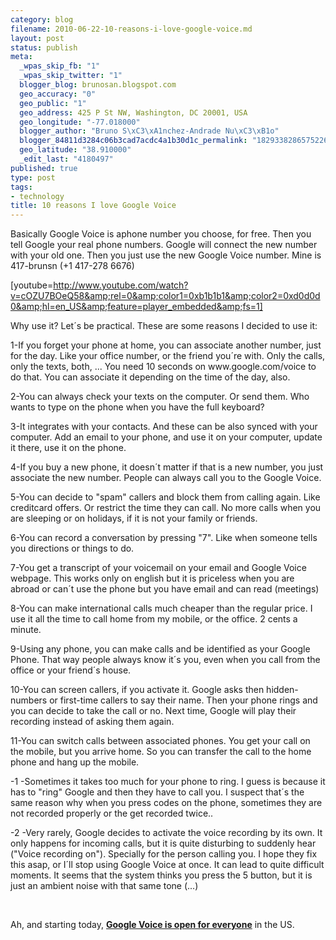 ```yaml
--- 
category: blog
filename: 2010-06-22-10-reasons-i-love-google-voice.md
layout: post
status: publish
meta: 
  _wpas_skip_fb: "1"
  _wpas_skip_twitter: "1"
  blogger_blog: brunosan.blogspot.com
  geo_accuracy: "0"
  geo_public: "1"
  geo_address: 425 P St NW, Washington, DC 20001, USA
  geo_longitude: "-77.018000"
  blogger_author: "Bruno S\xC3\xA1nchez-Andrade Nu\xC3\xB1o"
  blogger_84811d3284c06b3cad7acdc4a1b30d1c_permalink: "1829338286575226404"
  geo_latitude: "38.910000"
  _edit_last: "4180497"
published: true
type: post
tags: 
- technology
title: 10 reasons I love Google Voice
---
```

Basically Google Voice is aphone number you choose, for free. Then you tell Google your real phone numbers. Google will connect the new number with your old one. Then you just use the new Google Voice number. Mine is 417-brunsn (+1 417-278 6676)

[youtube=http://www.youtube.com/watch?v=cOZU7BOeQ58&amp;rel=0&amp;color1=0xb1b1b1&amp;color2=0xd0d0d0&amp;hl=en_US&amp;feature=player_embedded&amp;fs=1]

Why use it? Let´s be practical. These are some reasons I decided to use it:

<!--more-->1-If you forget your phone at home, you can associate another number, just for the day. Like your office number, or the friend you´re with. Only the calls, only the texts, both, ... You need 10 seconds on www.google.com/voice to do that. You can associate it depending on the time of the day, also.

2-You can always check your texts on the computer. Or send them. Who wants to type on the phone when you have the full keyboard?

3-It integrates with your contacts. And these can be also synced with your computer. Add an email to your phone, and use it on your computer, update it there, use it on the phone.

4-If you buy a new phone, it doesn´t matter if that is a new number, you just associate the new number. People can always call you to the Google Voice.

5-You can decide to "spam" callers and block them from calling again. Like creditcard offers. Or restrict the time they can call. No more calls when you are sleeping or on holidays, if it is not your family or friends.

6-You can record a conversation by pressing "7". Like when someone tells you directions or things to do.

7-You get a transcript of your voicemail on your email and Google Voice webpage. This works only on english but it is priceless when you are abroad or can´t use the phone but you have email and can read (meetings)

8-You can make international calls much cheaper than the regular price. I use it all the time to call home from my mobile, or the office. 2 cents a minute.

9-Using any phone, you can make calls and be identified as your Google Phone. That way people always know it´s you, even when you call from the office or your friend´s house.

10-You can screen callers, if you activate it. Google asks then hidden-numbers or first-time callers to say their name. Then your phone rings and you can decide to take the call or no. Next time, Google will play their recording instead of asking them again.

11-You can switch calls between associated phones. You get your call on the mobile, but you arrive home. So you can transfer the call to the home phone and hang up the mobile.

-1 -Sometimes it takes too much for your phone to ring. I guess is because it has to "ring" Google and then they have to call you. I suspect that´s the same reason why when you press codes on the phone, sometimes they are not recorded properly or the get recorded twice..

-2 -Very rarely, Google decides to activate the voice recording by its own. It only happens for incoming calls, but it is quite disturbing to suddenly hear ("Voice recording on"). Specially for the person calling you. I hope they fix this asap, or I´ll stop using Google Voice at once. It can lead to quite difficult moments. It seems that the system thinks you press the 5 button, but it is just an ambient noise with that same tone (...)

&nbsp;

Ah, and starting today, <a href="http://googlevoiceblog.blogspot.com/2010/06/google-voice-for-everyone.html"><strong>Google Voice is open for everyone</strong></a> in the US.
